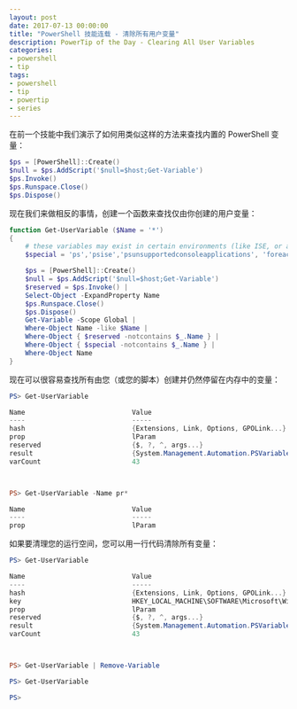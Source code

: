 ```yaml
---
layout: post
date: 2017-07-13 00:00:00
title: "PowerShell 技能连载 - 清除所有用户变量"
description: PowerTip of the Day - Clearing All User Variables
categories:
- powershell
- tip
tags:
- powershell
- tip
- powertip
- series
---
```

在前一个技能中我们演示了如何用类似这样的方法来查找内置的 PowerShell 变量：

```powershell
$ps = [PowerShell]::Create()
$null = $ps.AddScript('$null=$host;Get-Variable')
$ps.Invoke()
$ps.Runspace.Close()
$ps.Dispose()
```

现在我们来做相反的事情，创建一个函数来查找仅由你创建的用户变量：

```powershell
function Get-UserVariable ($Name = '*')
{
    # these variables may exist in certain environments (like ISE, or after use of foreach)
    $special = 'ps','psise','psunsupportedconsoleapplications', 'foreach', 'profile'

    $ps = [PowerShell]::Create()
    $null = $ps.AddScript('$null=$host;Get-Variable')
    $reserved = $ps.Invoke() |
    Select-Object -ExpandProperty Name
    $ps.Runspace.Close()
    $ps.Dispose()
    Get-Variable -Scope Global |
    Where-Object Name -like $Name |
    Where-Object { $reserved -notcontains $_.Name } |
    Where-Object { $special -notcontains $_.Name } |
    Where-Object Name
}
```

现在可以很容易查找所有由您（或您的脚本）创建并仍然停留在内存中的变量：

```powershell
PS> Get-UserVariable

Name                           Value
----                           -----
hash                           {Extensions, Link, Options, GPOLink...}
prop                           lParam
reserved                       {$, ?, ^, args...}
result                         {System.Management.Automation.PSVariable, System.Management.Automation.Ques...
varCount                       43



PS> Get-UserVariable -Name pr*

Name                           Value
----                           -----
prop                           lParam
```

如果要清理您的运行空间，您可以用一行代码清除所有变量：

```powershell
PS> Get-UserVariable

Name                           Value
----                           -----
hash                           {Extensions, Link, Options, GPOLink...}
key                            HKEY_LOCAL_MACHINE\SOFTWARE\Microsoft\Windows\CurrentVersion\Group Policy\H...
prop                           lParam
reserved                       {$, ?, ^, args...}
result                         {System.Management.Automation.PSVariable, System.Management.Automation.Ques...
varCount                       43



PS> Get-UserVariable | Remove-Variable

PS> Get-UserVariable

PS>
```

<!--本文国际来源：[Clearing All User Variables](http://community.idera.com/powershell/powertips/b/tips/posts/clearing-all-user-variables)-->
